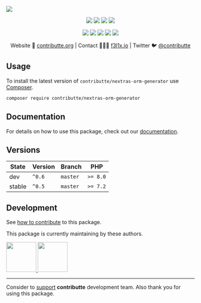 ![](https://heatbadger.now.sh/github/readme/contributte/nextras-orm-generator/)

<p align=center>
  <a href="https://github.com/contributte/nextras-orm-generator/actions"><img src="https://badgen.net/github/checks/contributte/nextras-orm-generator/master"></a>
  <a href="https://coveralls.io/r/contributte/nextras-orm-generator"><img src="https://badgen.net/coveralls/c/github/contributte/nextras-orm-generator"></a>
  <a href="https://packagist.org/packages/contributte/nextras-orm-generator"><img src="https://badgen.net/packagist/dm/contributte/nextras-orm-generator"></a>
  <a href="https://packagist.org/packages/contributte/nextras-orm-generator"><img src="https://badgen.net/packagist/v/contributte/nextras-orm-generator"></a>
</p>
<p align=center>
  <a href="https://packagist.org/packages/contributte/nextras-orm-generator"><img src="https://badgen.net/packagist/php/contributte/nextras-orm-generator"></a>
  <a href="https://github.com/contributte/nextras-orm-generator"><img src="https://badgen.net/github/license/contributte/nextras-orm-generator"></a>
  <a href="https://bit.ly/ctteg"><img src="https://badgen.net/badge/support/gitter/cyan"></a>
  <a href="https://bit.ly/cttfo"><img src="https://badgen.net/badge/support/forum/yellow"></a>
  <a href="https://contributte.org/partners.html"><img src="https://badgen.net/badge/sponsor/donations/F96854"></a>
</p>

<p align=center>
Website 🚀 <a href="https://contributte.org">contributte.org</a> | Contact 👨🏻‍💻 <a href="https://f3l1x.io">f3l1x.io</a> | Twitter 🐦 <a href="https://twitter.com/contributte">@contributte</a>
</p>

## Usage

To install the latest version of `contributte/nextras-orm-generator` use [Composer](https://getcomposer.org).

```bash
composer require contributte/nextras-orm-generator
```

## Documentation

For details on how to use this package, check out our [documentation](.docs).

## Versions

| State       | Version | Branch   | PHP      |
|-------------|---------|----------|----------|
| dev         | `^0.6`  | `master` | `>= 8.0` |
| stable      | `^0.5`  | `master` | `>= 7.2` |

## Development

See [how to contribute](https://contributte.org/contributing.html) to this package.

This package is currently maintaining by these authors.

<a href="https://github.com/f3l1x">
  <img width="80" height="80" src="https://avatars2.githubusercontent.com/u/538058?v=3&s=80">
</a>

<a href="https://github.com/dakorpar">
  <img width="80" height="80" src="https://avatars2.githubusercontent.com/u/9303856?v=3&s=80">
</a>

-----

Consider to [support](https://contributte.org/partners.html) **contributte** development team.
Also thank you for using this package.
